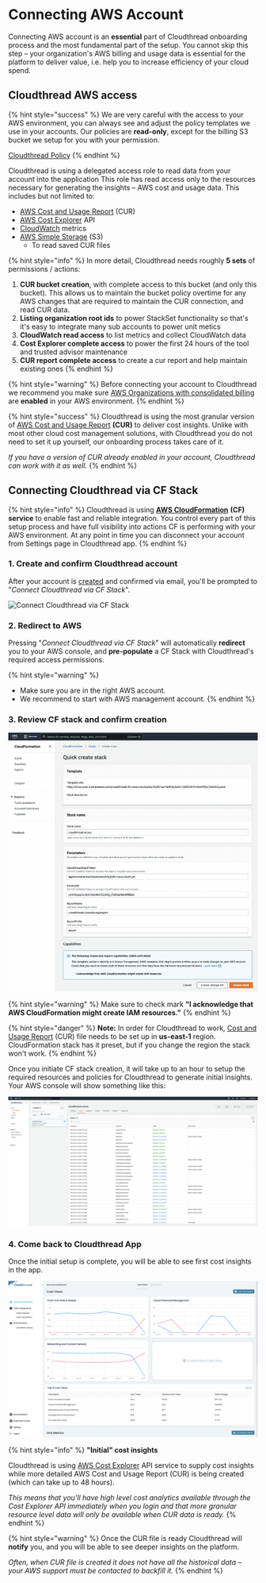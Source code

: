 # Connecting AWS Account

Connecting AWS account is an **essential** part of Cloudthread onboarding process and the most fundamental part of the setup. You cannot skip this step – your organization's AWS billing and usage data is essential for the platform to deliver value, i.e. help you to increase efficiency of your cloud spend.

## Cloudthread AWS access

{% hint style="success" %}
We are very careful with the access to your AWS environment, you can always see and adjust the policy templates we use in your accounts. Our policies are **read-only**, except for the billing S3 bucket we setup for you with your permission.

[Cloudthread Policy](../policy\_cfn\_cldthrd.yaml)
{% endhint %}

Cloudthread is using a delegated access role to read data from your account into the application This role has read access only to the resources necessary for generating the insights – AWS cost and usage data. This includes but not limited to:

* [AWS Cost and Usage Report](https://aws.amazon.com/aws-cost-management/aws-cost-and-usage-reporting/) (CUR)
* [AWS Cost Explorer](https://aws.amazon.com/aws-cost-management/aws-cost-explorer/) API
* [CloudWatch](https://aws.amazon.com/cloudwatch/) metrics
* [AWS Simple Storage](https://aws.amazon.com/s3) (S3)
  * To read saved CUR files

{% hint style="info" %}
In more detail, Cloudthread needs roughly **5 sets** of permissions / actions:

1. **CUR bucket creation**, with complete access to this bucket (and only this bucket). This allows us to maintain the bucket policy overtime for any AWS changes that are required to maintain the CUR connection, and read CUR data.
2. **Listing organization root ids** to power StackSet functionality so that's it's easy to integrate many sub accounts to power unit metics
3. **CloudWatch read access** to list metrics and collect CloudWatch data
4. **Cost Explorer complete access** to power the first 24 hours of the tool and trusted advisor maintenance
5. **CUR report complete access** to create a cur report and help maintain existing ones
{% endhint %}

{% hint style="warning" %}
Before connecting your account to Cloudthread we recommend you make sure [AWS Organizations with consolidated billing](https://aws.amazon.com/organizations/) are **enabled** in your AWS environment.
{% endhint %}

{% hint style="success" %}
Cloudthread is using the most granular version of [AWS Cost and Usage Report](https://aws.amazon.com/aws-cost-management/aws-cost-and-usage-reporting/) **(CUR)** to deliver cost insights. Unlike with most other cloud cost management solutions, with Cloudthread you do not need to set it up yourself, our onboarding process takes care of it.

_If you have a version of CUR already enabled in your account, Cloudthread can work with it as well._
{% endhint %}

## Connecting Cloudthread via CF Stack

{% hint style="info" %}
Cloudthread is using [**AWS CloudFormation**](https://aws.amazon.com/cloudformation/) **(CF)** **service** to enable fast and reliable integration. You control every part of this setup process and have full visibility into actions CF is performing with your AWS environment. At any point in time you can disconnect your account from Settings page in Cloudthread app.
{% endhint %}

### 1. Create and confirm Cloudthread account

After your account is [created](https://app.core.cloudthread.io/sign-up/) and confirmed via email, you'll be prompted to "_Connect Cloudthread via CF Stack_".

![Connect Cloudthread via CF Stack](../.gitbook/assets/connecting-aws-account\_\_1\_cf\_stack\_page.png)

### 2. Redirect to AWS

Pressing "_Connect Cloudthread via CF Stack_" will automatically **redirect** you to your AWS console, and **pre-populate** a CF Stack with Cloudthread's required access permissions.

{% hint style="warning" %}
* Make sure you are in the right AWS account.
* We recommend to start with AWS management account.
{% endhint %}

### 3. Review CF stack and confirm creation

![CF stack setup AWS screen](../.gitbook/assets/connecting-aws-account-2-aws-cf-screen-1.png)

{% hint style="warning" %}
Make sure to check mark **"I acknowledge that AWS CloudFormation might create IAM resources."**
{% endhint %}

{% hint style="danger" %}
**Note:** In order for Cloudthread to work, [Cost and Usage Report](https://docs.aws.amazon.com/cur/latest/userguide/what-is-cur.html) (CUR) file needs to be set up in **us-east-1** region. CloudFormation stack has it preset, but if you change the region the stack won't work.
{% endhint %}

Once you initiate CF stack creation, it will take up to an hour to setup the required resources and policies for Cloudthread to generate initial insights. Your AWS console will show something like this:

![AWS console after CF stack launch](../.gitbook/assets/connecting-aws-account-2-aws-cf-screen-2.png)

### 4. Come back to Cloudthread App

Once the initial setup is complete, you will be able to see first cost insights in the app.

![Cloudthread App](<../.gitbook/assets/connecting-aws-account-4-summary-dash (1).png>)

{% hint style="info" %}
**"Initial" cost insights**

Cloudthread is using [AWS Cost Explorer](https://aws.amazon.com/aws-cost-management/aws-cost-explorer/) API service to supply cost insights while more detailed AWS Cost and Usage Report (CUR) is being created (which can take up to 48 hours).

_This means that you'll have high level cost analytics available through the Cost Explorer API immediately when you login and that more granular resource level data will only be available when CUR data is ready._
{% endhint %}

{% hint style="warning" %}
Once the CUR file is ready Cloudthread will **notify** you, and you will be able to see deeper insights on the platform.

_Often, when CUR file is created it does not have all the historical data – your AWS support must be contacted to backfill it._
{% endhint %}
